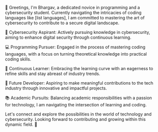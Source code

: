 👋 Greetings, I'm Bhargav, a dedicated novice in programming and a cybersecurity student. Currently navigating the intricacies of coding languages like [list languages], I am committed to mastering the art of cybersecurity to contribute to a secure digital landscape.

🔐 Cybersecurity Aspirant: Actively pursuing knowledge in cybersecurity, aiming to enhance digital security through continuous learning.

💻 Programming Pursuer: Engaged in the process of mastering coding languages, with a focus on turning theoretical knowledge into practical coding skills.

🌱 Continuous Learner: Embracing the learning curve with an eagerness to refine skills and stay abreast of industry trends.

🚀 Future Developer: Aspiring to make meaningful contributions to the tech industry through innovative and impactful projects.

📚 Academic Pursuits: Balancing academic responsibilities with a passion for technology, I am navigating the intersection of learning and coding.

Let's connect and explore the possibilities in the world of technology and cybersecurity. Looking forward to contributing and growing within this dynamic field. 🚀
